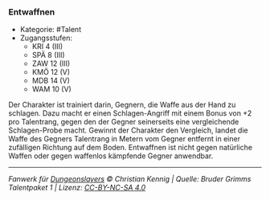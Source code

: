 <!---
Dies ist ein Fanwerk für DUNGEONSLAYERS © von Christian Kennig

Quellen:      [Bruder Grimms Talentpaket 1](https://www.f-space.de/ds4/downloads.html)
              [Talentbeschreibungen](https://www.f-space.de/ds4/tools-talentcards.html)
License:      [CC-BY-NC-SA 4.0](https://creativecommons.org/licenses/by-nc-sa/4.0/deed.de)
Richtlinien:  [Fanwerkrichtlinien](https://www.dungeonslayers.net/fanwerk-richtlinien/)
Autor:        Zauberlehrling
-->

### Entwaffnen

- Kategorie: #Talent
- Zugangsstufen:
  - KRI 4 (III)
  - SPÄ 8 (III)
  - ZAW 12 (III)
  - KMÖ 12 (V)
  - MDB 14 (V)
  - WAM 10 (V)

Der Charakter ist trainiert darin, Gegnern, die Waffe aus der Hand zu schlagen. Dazu macht er einen Schlagen-Angriff mit einem Bonus von +2 pro Talentrang, gegen den der Gegner seinerseits eine vergleichende Schlagen-Probe macht. Gewinnt der Charakter den Vergleich, landet die Waffe des Gegners Talentrang in Metern vom Gegner entfernt in einer zufälligen Richtung auf dem Boden. Entwaffnen ist nicht gegen natürliche Waffen oder gegen waffenlos kämpfende Gegner anwendbar.

---

_Fanwerk für [Dungeonslayers](https://www.dungeonslayers.net/) © Christian Kennig | Quelle: Bruder Grimms Talentpaket 1 | Lizenz: [CC-BY-NC-SA 4.0](https://creativecommons.org/licenses/by-nc-sa/4.0/deed.de)_
